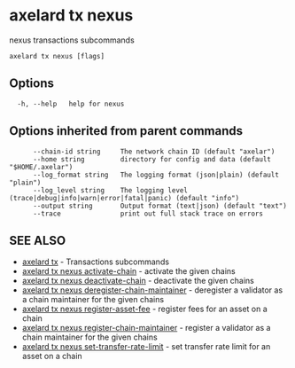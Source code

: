 # axelard tx nexus

nexus transactions subcommands

```
axelard tx nexus [flags]
```

## Options

```
  -h, --help   help for nexus
```

## Options inherited from parent commands

```
      --chain-id string     The network chain ID (default "axelar")
      --home string         directory for config and data (default "$HOME/.axelar")
      --log_format string   The logging format (json|plain) (default "plain")
      --log_level string    The logging level (trace|debug|info|warn|error|fatal|panic) (default "info")
      --output string       Output format (text|json) (default "text")
      --trace               print out full stack trace on errors
```

## SEE ALSO

- [axelard tx](/cli-docs/v0_27_0/axelard_tx) - Transactions subcommands
- [axelard tx nexus activate-chain](/cli-docs/v0_27_0/axelard_tx_nexus_activate-chain) - activate the given chains
- [axelard tx nexus deactivate-chain](/cli-docs/v0_27_0/axelard_tx_nexus_deactivate-chain) - deactivate the given chains
- [axelard tx nexus deregister-chain-maintainer](/cli-docs/v0_27_0/axelard_tx_nexus_deregister-chain-maintainer) - deregister a validator as a chain maintainer for the given chains
- [axelard tx nexus register-asset-fee](/cli-docs/v0_27_0/axelard_tx_nexus_register-asset-fee) - register fees for an asset on a chain
- [axelard tx nexus register-chain-maintainer](/cli-docs/v0_27_0/axelard_tx_nexus_register-chain-maintainer) - register a validator as a chain maintainer for the given chains
- [axelard tx nexus set-transfer-rate-limit](/cli-docs/v0_27_0/axelard_tx_nexus_set-transfer-rate-limit) - set transfer rate limit for an asset on a chain

